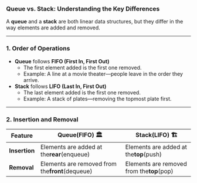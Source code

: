 ### **Queue vs. Stack: Understanding the Key Differences**

A **queue** and a **stack** are both linear data structures, but they differ in the way elements are added and removed.

---

### **1. Order of Operations**

* **Queue** follows **FIFO (First In, First Out)**
  * The first element added is the first one removed.
  * Example: A line at a movie theater—people leave in the order they arrive.
* **Stack** follows **LIFO (Last In, First Out)**
  * The last element added is the first one removed.
  * Example: A stack of plates—removing the topmost plate first.

---

### **2. Insertion and Removal**

| Feature             | **Queue**(FIFO) 🏛️                            | **Stack**(LIFO) 🏗️                      |
| ------------------- | ----------------------------------------------------- | ----------------------------------------------- |
| **Insertion** | Elements are added at the**rear**(enqueue)      | Elements are added at the**top**(push)    |
| **Removal**   | Elements are removed from the**front**(dequeue) | Elements are removed from the**top**(pop) |
